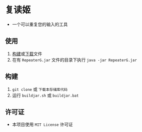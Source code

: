 # 复读姬
- 一个可以重复您的输入的工具

## 使用
1. [构建](#构建)或[下载](https://github.com/SessionHu/RepeaterG/releases/)文件
2. 在有 `RepeaterG.jar` 文件的目录下执行 `java -jar RepeaterG.jar`

## 构建
1. `git clone` 或 `下载本存储库代码`
2. 运行 `buildjar.sh` 或 `buildjar.bat`

## 许可证
- 本项目使用 `MIT License` 许可证
